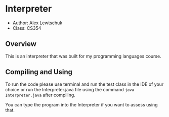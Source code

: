 # Interpreter

* Author: Alex Lewtschuk
* Class: CS354 

## Overview

This is an interpreter that was built for my programming languages course.

## Compiling and Using

To run the code please use terminal and run the test class in the IDE of your choice or run the Interpreter.java file using the command `java Interpreter.java` after compiling. 

You can type the program into the Interpreter if you want to assess using that.
